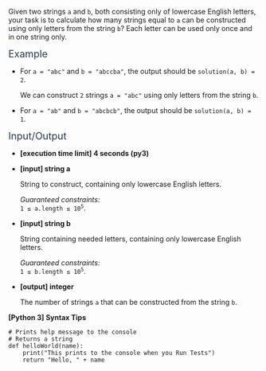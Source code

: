 <p>Given two strings <code>a</code> and <code>b</code>, both consisting only of lowercase English letters, your task is to calculate how many strings equal to <code>a</code> can be constructed using only letters from the string <code>b</code>? Each letter can be used only once and in one string only.</p>
<p><span class="markdown--header" style="color:#2b3b52;font-size:1.4em">Example</span></p>
<ul>
<li>
<p>For <code>a = "abc"</code> and <code>b = "abccba"</code>, the output should be <code>solution(a, b) = 2</code>.</p>
<p>We can construct <code>2</code> strings <code>a = "abc"</code> using only letters from the string <code>b</code>.</p>
</li>
<li>
<p>For <code>a = "ab"</code> and <code>b = "abcbcb"</code>, the output should be <code>solution(a, b) = 1</code>.</p>
</li>
</ul>
<p><span class="markdown--header" style="color:#2b3b52;font-size:1.4em">Input/Output</span></p>
<ul>
<li>
<p><strong>[execution time limit] 4 seconds (py3)</strong></p>
</li>
<li>
<p><strong>[input] string a</strong></p>
<p>String to construct, containing only lowercase English letters.</p>
<p><em>Guaranteed constraints:</em><br />
<code>1 ≤ a.length ≤ 10<sup>5</sup></code>.</p>
</li>
<li>
<p><strong>[input] string b</strong></p>
<p>String containing needed letters, containing only lowercase English letters.</p>
<p><em>Guaranteed constraints:</em><br />
<code>1 ≤ b.length ≤ 10<sup>5</sup></code>.</p>
</li>
<li>
<p><strong>[output] integer</strong></p>
<p>The number of strings <code>a</code> that can be constructed from the string <code>b</code>.</p>
</li>
</ul>
<p><strong>[Python 3] Syntax Tips</strong></p>
<pre><code class="language-python"><span class="hljs-comment"># Prints help message to the console</span>
<span class="hljs-comment"># Returns a string</span>
<span class="hljs-keyword">def</span> <span class="hljs-title function_">helloWorld</span>(<span class="hljs-params">name</span>):
    <span class="hljs-built_in">print</span>(<span class="hljs-string">"This prints to the console when you Run Tests"</span>)
    <span class="hljs-keyword">return</span> <span class="hljs-string">"Hello, "</span> + name

</code></pre>
